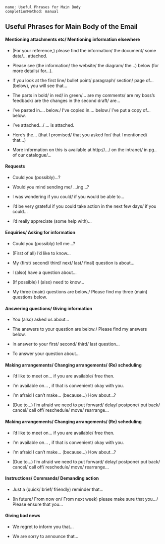 ```ngMeta
name: Useful Phrases for Main Body
completionMethod: manual
```

## Useful Phrases for Main Body of the Email

#### Mentioning attachments etc/ Mentioning information elsewhere

* (For your reference,) please find the information/ the document/ some data/… attached.

* Please see (the information/ the website/ the diagram/ the…) below (for more details/ for…).

* If you look at the first line/ bullet point/ paragraph/ section/ page of… (below), you will see that…

* The parts in bold/ in red/ in green/… are my comments/ are my boss’s feedback/ are the changes in the second draft/ are…

* I’ve pasted in…. below./ I’ve copied in…. below./ I’ve put a copy of… below.

* I’ve attached…/ ... is attached.

* Here’s the… (that I promised/ that you asked for/ that I mentioned/ that…)

* More information on this is available at http://.../ on the intranet/ in pg.. of our catalogue/…

#### Requests
* Could you (possibly)…?

* Would you mind sending me/ …ing…?

* I was wondering if you could/ if you would be able to…

* I’d be very grateful if you could take action in the next few days/ if you could…

* I’d really appreciate (some help with)…

#### Enquiries/ Asking for information

* Could you (possibly) tell me…?

* (First of all) I’d like to know…

* My (first/ second/ third/ next/ last/ final) question is about…

* I (also) have a question about…

* (If possible) I (also) need to know…

* My three (main) questions are below./ Please find my three (main) questions below.

#### Answering questions/ Giving information

* You (also) asked us about…

* The answers to your question are below./ Please find my answers below.

* In answer to your first/ second/ third/ last question…

* To answer your question about…

#### Making arrangements/ Changing arrangements/ (Re) scheduling

* I’d like to meet on… if you are available/ free then.

* I’m available on… , if that is convenient/ okay with you.

* I’m afraid I can’t make… (because…) How about…?

* (Due to…) I’m afraid we need to put forward/ delay/ postpone/ put back/ cancel/ call off/ reschedule/ move/ rearrange…

#### Making arrangements/ Changing arrangements/ (Re) scheduling

* I’d like to meet on… if you are available/ free then.

* I’m available on… , if that is convenient/ okay with you.

* I’m afraid I can’t make… (because…) How about…?

* (Due to…) I’m afraid we need to put forward/ delay/ postpone/ put back/ cancel/ call off/ reschedule/ move/ rearrange…

#### Instructions/ Commands/ Demanding action

* Just a (quick/ brief/ friendly) reminder that…

* (In future/ From now on/ From next week) please make sure that you…/ Please ensure that you…

#### Giving bad news

* We regret to inform you that…

* We are sorry to announce that…



